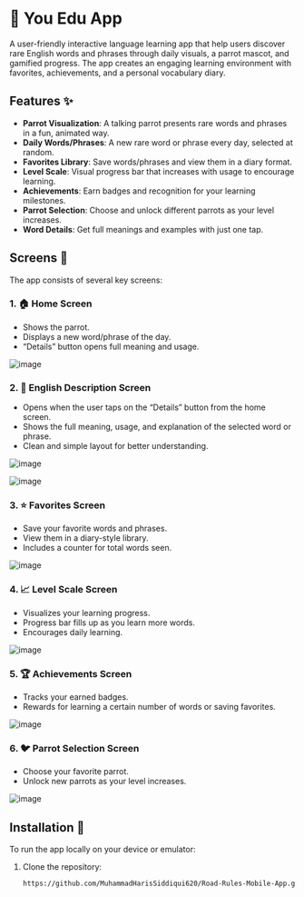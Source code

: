 # 🦜 You Edu App

A user-friendly interactive language learning app that help users discover rare English words and phrases through daily visuals, a parrot mascot, and gamified progress. The app creates an engaging learning environment with favorites, achievements, and a personal vocabulary diary.


## Features ✨

- **Parrot Visualization**: A talking parrot presents rare words and phrases in a fun, animated way.
- **Daily Words/Phrases**:  A new rare word or phrase every day, selected at random.
- **Favorites Library**: Save words/phrases and view them in a diary format.
- **Level Scale**: Visual progress bar that increases with usage to encourage learning.
- **Achievements**: Earn badges and recognition for your learning milestones.
- **Parrot Selection**: Choose and unlock different parrots as your level increases.
- **Word Details**: Get full meanings and examples with just one tap.


## Screens 🚀

The app consists of several key screens:

### 1. **🏠 Home Screen**
   - Shows the parrot.
   - Displays a new word/phrase of the day.
   - “Details” button opens full meaning and usage.

![image](https://github.com/user-attachments/assets/8e1f57a3-61b6-4fff-b867-283586e54df3)


### 2. **📖 English Description Screen**
   - Opens when the user taps on the “Details” button from the home screen.
   - Shows the full meaning, usage, and explanation of the selected word or phrase.
   - Clean and simple layout for better understanding.

![image](https://github.com/user-attachments/assets/2843c7e0-f73a-4aa3-9bc1-adcfa74afcd2)

![image](https://github.com/user-attachments/assets/a9bb9534-2adf-4add-8239-078f8820e686)


### 3. **⭐ Favorites Screen**
   - Save your favorite words and phrases.
   - View them in a diary-style library.
   - Includes a counter for total words seen.

![image](https://github.com/user-attachments/assets/c2962424-1576-488a-b6c4-60d26d196a9c)


### 4. **📈 Level Scale Screen**
   - Visualizes your learning progress.
   - Progress bar fills up as you learn more words.
   - Encourages daily learning.

![image](https://github.com/user-attachments/assets/615c40aa-52bb-40a4-aa9e-120250b5d01e)


### 5. **🏆 Achievements Screen**
   - Tracks your earned badges.
   - Rewards for learning a certain number of words or saving favorites.

![image](https://github.com/user-attachments/assets/4250dd7e-8d29-4f1a-b32f-c2a663521d89)


### 6. **🐦 Parrot Selection Screen**
   - Choose your favorite parrot.
   - Unlock new parrots as your level increases.

![image](https://github.com/user-attachments/assets/8dcb36e5-6e8d-4121-9b63-d2c37967706c)


## Installation 🔧

To run the app locally on your device or emulator:

1. Clone the repository:
   ```bash
   https://github.com/MuhammadHarisSiddiqui620/Road-Rules-Mobile-App.git

